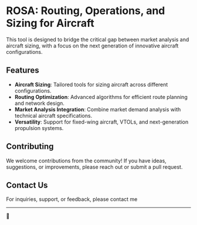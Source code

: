 # ROSA: Routing, Operations, and Sizing for Aircraft

This tool is designed to bridge the critical gap between market analysis and aircraft sizing, with a focus on the next generation of innovative aircraft configurations.

## Features
- **Aircraft Sizing**: Tailored tools for sizing aircraft across different configurations.
- **Routing Optimization**: Advanced algorithms for efficient route planning and network design.
- **Market Analysis Integration**: Combine market demand analysis with technical aircraft specifications.
- **Versatility**: Support for fixed-wing aircraft, VTOLs, and next-generation propulsion systems.

## Contributing
We welcome contributions from the community! If you have ideas, suggestions, or improvements, please reach out or submit a pull request.

## Contact Us
For inquiries, support, or feedback, please contact me

---
🌹

